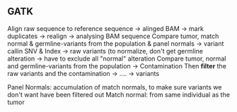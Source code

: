 ## GATK

Align raw sequence to reference sequence -> alinged BAM -> mark duplicates -> realign -> analysing BAM sequence
Compare tumor, match normal & germline-variants from the population & panel normals -> variant callin SNV & Index -> raw variants (to normalize, don't get germline alteration -> have to exclude all "normal" alteration
Compare tumor, normal and germline-variants from the population -> Contamination
Then **filter** the raw variants and the contamination -> .... -> variants

Panel Normals: accumulation of match normals, to make sure variants we don't want have been filtered out
Match normal: from same individual as the tumor
